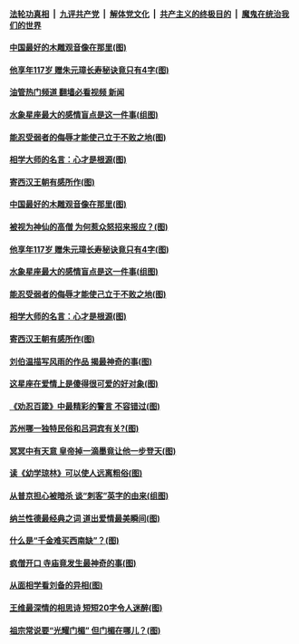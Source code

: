 ####  [法轮功真相](../../../../basic/blob/master/README.md?t=05151301) &nbsp;|&nbsp; [九评共产党](../../../../9ping.md/blob/master/README.md?t=05151301) &nbsp;|&nbsp; [解体党文化](../../../../jtdwh.md/blob/master/README.md?t=05151301)  &nbsp;|&nbsp; [共产主义的终极目的](../../../../gczydzjmd.md/blob/master/README.md?t=05151301) &nbsp;|&nbsp; [魔鬼在统治我们的世界](../../../../mgztzwmdsj.md/blob/master/README.md?t=05151301) 

#### [中国最好的木雕观音像在那里(图)](../pages/p7/1000751.md?t=05151301) 

#### [他享年117岁 赠朱元璋长寿秘诀竟只有4字(图)](../pages/p7/1006297.md?t=05151301) 

#### [油管热门频道 翻墙必看视频 新闻](http://45.76.130.85:81/youtube.html?05151301)

#### [水象星座最大的感情盲点是这一件事(组图)](../pages/p7/1004100.md?t=05151301) 

#### [能忍受弱者的侮辱才能使己立于不败之地(图)](../pages/p7/1006159.md?t=05151301) 

#### [相学大师的名言：心才是根源(图)](../pages/p7/1006320.md?t=05151301) 

#### [寄西汉王朝有感所作(图)](../pages/p7/1006360.md?t=05151301) 

#### [中国最好的木雕观音像在那里(图)](../pages/p7/1000751.md?t=05151301) 

#### [被视为神仙的高僧 为何惹众怒招来报应？(图)](../pages/p7/1006195.md?t=05151301) 

#### [他享年117岁 赠朱元璋长寿秘诀竟只有4字(图)](../pages/p7/1006297.md?t=05151301) 

#### [水象星座最大的感情盲点是这一件事(组图)](../pages/p7/1004100.md?t=05151301) 

#### [能忍受弱者的侮辱才能使己立于不败之地(图)](../pages/p7/1006159.md?t=05151301) 

#### [相学大师的名言：心才是根源(图)](../pages/p7/1006320.md?t=05151301) 

#### [寄西汉王朝有感所作(图)](../pages/p7/1006360.md?t=05151301) 

#### [刘伯温描写风雨的作品 揭最神奇的事(图)](../pages/p7/1006189.md?t=05151301) 

#### [这星座在爱情上是傻得很可爱的好对象(图)](../pages/p7/1005649.md?t=05151301) 

#### [《劝忍百箴》中最精彩的警言 不容错过(图)](../pages/p7/1006132.md?t=05151301) 

#### [苏州哪一独特民俗和吕洞宾有关?(图)](../pages/p7/995947.md?t=05151301) 

#### [冥冥中有天意 皇帝掉一滴墨竟让他一步登天(图)](../pages/p7/1006022.md?t=05151301) 

#### [读《幼学琼林》可以使人远离粗俗(图)](../pages/p7/1005941.md?t=05151301) 

#### [从普京担心被暗杀 谈“刺客”英字的由来(组图)](../pages/p7/1006048.md?t=05151301) 

#### [纳兰性德最经典之词 道出爱情最美瞬间(图)](../pages/p7/1001668.md?t=05151301) 

#### [什么是“千金难买西南缺”？(图)](../pages/p7/1004507.md?t=05151301) 

#### [疯僧开口 寺庙竟发生最神奇的事(图)](../pages/p7/1005925.md?t=05151301) 

#### [从面相学看刘备的异相(图)](../pages/p7/1005901.md?t=05151301) 

#### [王维最深情的相思诗 短短20字令人迷醉(图)](../pages/p7/1001645.md?t=05151301) 

#### [祖宗常说要“光耀门楣” 但门楣在哪儿？(图)](../pages/p7/1005705.md?t=05151301) 

<img src='http://gfw-breaker.win/goodnews/indexes/p7.md' width='0px' height='0px'/>

